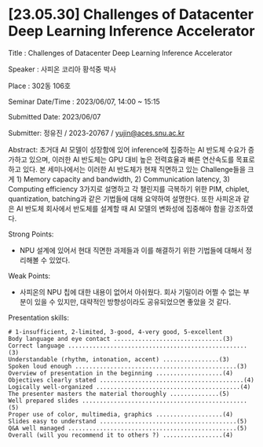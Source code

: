 # [23.05.30] Challenges of Datacenter Deep Learning Inference Accelerator

Title : Challenges of Datacenter Deep Learning Inference Accelerator

Speaker : 사피온 코리아 황석중 박사

Place : 302동 106호

Seminar Date/Time : 2023/06/07, 14:00 ~ 15:15

Submitted Date: 2023/06/07

Submitter: 정유진 / 2023-20767 / yujin@aces.snu.ac.kr


Abstract:
  초거대 AI 모델이 성장함에 있어 inference에 집중하는 AI 반도체 수요가 증가하고 있으며, 이러한 AI 반도체는 GPU 대비 높은 전력효율과 빠른 연산속도를 목표로 하고 있다.
  본 세미나에서는 이러한 AI 반도체가 현재 직면하고 있는 Challenge들을 크게 1) Memory capacity and bandwidth, 2) Communication latency, 3) Computing efficiency 3가지로 설명하고
  각 챌린지를 극복하기 위한 PIM, chiplet, quantization, batching과 같은 기법들에 대해 요약하여 설명한다.
  또한 사피온과 같은 AI 반도체 회사에서 반도체를 설계할 때 AI 모델의 변화성에 집중해야 함을 강조하였다.

Strong Points:
  - NPU 설계에 있어서 현대 직면한 과제들과 이를 해결하기 위한 기법들에 대해서 정리해볼 수 있었다.

Weak Points:
  - 사피온의 NPU 칩에 대한 내용이 없어서 아쉬웠다. 회사 기밀이라 어쩔 수 없는 부분이 있을 수 있지만, 대략적인 방향성이라도 공유되었으면 좋았을 것 같다.

Presentation skills:

    # 1-insufficient, 2-limited, 3-good, 4-very good, 5-excellent
    Body language and eye contact ...............................(3)
    Correct language ...................................................(3)
    Understandable (rhythm, intonation, accent) ................(3)
    Spoken loud enough ..............................................(3)
    Overview of presentation in the beginning ...................(4)
    Objectives clearly stated .........................................(4)
    Logically well-organized .........................................(4)
    The presenter masters the material thoroughly ..............(5)
    Well prepared slides ...............................................(5)
    Proper use of color, multimedia, graphics ...................(4)
    Slides easy to understand .......................................(5)
    Q&A well managed ................................................(5)
    Overall (will you recommend it to others ?) .................(4)
